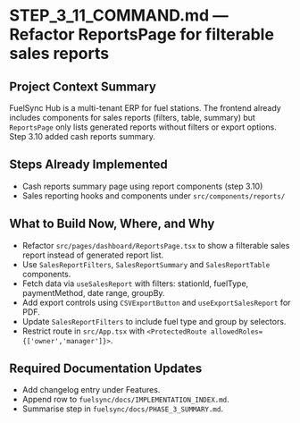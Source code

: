 # STEP_3_11_COMMAND.md — Refactor ReportsPage for filterable sales reports

## Project Context Summary
FuelSync Hub is a multi-tenant ERP for fuel stations. The frontend already includes components for sales reports (filters, table, summary) but `ReportsPage` only lists generated reports without filters or export options. Step 3.10 added cash reports summary.

## Steps Already Implemented
- Cash reports summary page using report components (step 3.10)
- Sales reporting hooks and components under `src/components/reports/`

## What to Build Now, Where, and Why
- Refactor `src/pages/dashboard/ReportsPage.tsx` to show a filterable sales report instead of generated report list.
- Use `SalesReportFilters`, `SalesReportSummary` and `SalesReportTable` components.
- Fetch data via `useSalesReport` with filters: stationId, fuelType, paymentMethod, date range, groupBy.
- Add export controls using `CSVExportButton` and `useExportSalesReport` for PDF.
- Update `SalesReportFilters` to include fuel type and group by selectors.
- Restrict route in `src/App.tsx` with `<ProtectedRoute allowedRoles={['owner','manager']}>`.

## Required Documentation Updates
- Add changelog entry under Features.
- Append row to `fuelsync/docs/IMPLEMENTATION_INDEX.md`.
- Summarise step in `fuelsync/docs/PHASE_3_SUMMARY.md`.
